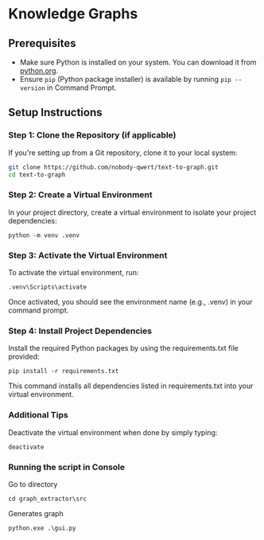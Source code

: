 # Knowledge Graphs

## Prerequisites

- Make sure Python is installed on your system. You can download it from [python.org](https://www.python.org/).
- Ensure `pip` (Python package installer) is available by running `pip --version` in Command Prompt.

## Setup Instructions

### Step 1: Clone the Repository (if applicable)

If you're setting up from a Git repository, clone it to your local system:

```bash
git clone https://github.com/nobody-qwert/text-to-graph.git
cd text-to-graph
```

### Step 2: Create a Virtual Environment

In your project directory, create a virtual environment to isolate your project dependencies:
```
python -m venv .venv
```

### Step 3: Activate the Virtual Environment

To activate the virtual environment, run:

```
.venv\Scripts\activate
```

Once activated, you should see the environment name (e.g., .venv) in your command prompt.
### Step 4: Install Project Dependencies

Install the required Python packages by using the requirements.txt file provided:

```
pip install -r requirements.txt
```

This command installs all dependencies listed in requirements.txt into your virtual environment.

### Additional Tips
Deactivate the virtual environment when done by simply typing:

```
deactivate
```

### Running the script in Console
Go to directory
```
cd graph_extractor\src
```

Generates graph
```
python.exe .\gui.py
```

